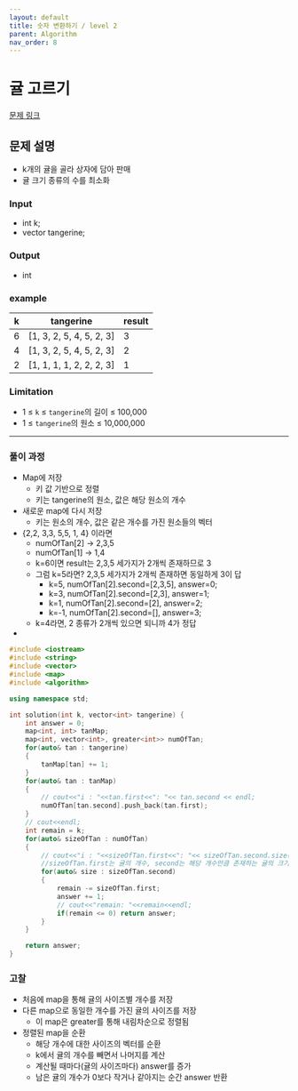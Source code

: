```yaml
---
layout: default
title: 숫자 변환하기 / level 2
parent: Algorithm
nav_order: 8
---
```

# 귤 고르기

[문제 링크](https://school.programmers.co.kr/learn/courses/30/lessons/138476)

## 문제 설명

- k개의 귤을 골라 상자에 담아 판매
- 귤 크기 종류의 수를 최소화

### Input

- int k;
- vector<int> tangerine;

### Output

- int

### example

| k | tangerine | result |
| --- | --- | --- |
| 6 | [1, 3, 2, 5, 4, 5, 2, 3] | 3 |
| 4 | [1, 3, 2, 5, 4, 5, 2, 3] | 2 |
| 2 | [1, 1, 1, 1, 2, 2, 2, 3] | 1 |

### Limitation

- 1 ≤ `k` ≤ `tangerine`의 길이 ≤ 100,000
- 1 ≤ `tangerine`의 원소 ≤ 10,000,000

---

### 풀이 과정

- Map에 저장
    - 키 값 기반으로 정렬
    - 키는 tangerine의 원소, 값은 해당 원소의 개수
- 새로운 map에 다시 저장
    - 키는 원소의 개수, 값은 같은 개수를 가진 원소들의 벡터
- {2,2, 3,3, 5,5, 1, 4} 이라면
    - numOfTan[2] → 2,3,5
    - numOfTan[1] → 1,4
    - k=6이면 result는 2,3,5 세가지가 2개씩 존재하므로 3
    - 그럼 k=5라면? 2,3,5 세가지가 2개씩 존재하면 동일하게 3이 답
        - k=5, numOfTan[2].second=[2,3,5], answer=0;
        - k=3, numOfTan[2].second=[2,3], answer=1;
        - k=1, numOfTan[2].second=[2], answer=2;
        - k=-1, numOfTan[2].second=[], answer=3;
    - k=4라면, 2 종류가 2개씩 있으면 되니까 4가 정답
- 

```cpp
#include <iostream>
#include <string>
#include <vector>
#include <map>
#include <algorithm>

using namespace std;

int solution(int k, vector<int> tangerine) {
    int answer = 0;
    map<int, int> tanMap;
    map<int, vector<int>, greater<int>> numOfTan;
    for(auto& tan : tangerine)
    {
        tanMap[tan] += 1;
    }
    for(auto& tan : tanMap)
    {
        // cout<<"i : "<<tan.first<<": "<< tan.second << endl;
        numOfTan[tan.second].push_back(tan.first);
    }
    // cout<<endl;
    int remain = k;
    for(auto& sizeOfTan : numOfTan)
    {
        // cout<<"i : "<<sizeOfTan.first<<": "<< sizeOfTan.second.size() << endl;
        //sizeOfTan.first는 귤의 개수, second는 해당 개수만큼 존재하는 귤의 크기들
        for(auto& size : sizeOfTan.second)
        {
            remain -= sizeOfTan.first;
            answer += 1;
            // cout<<"remain: "<<remain<<endl;
            if(remain <= 0) return answer;
        }
    }

    return answer;
}
```

### 고찰

- 처음에 map을 통해 귤의 사이즈별 개수를 저장
- 다른 map으로 동일한 개수를 가진 귤의 사이즈를 저장
    - 이 map은 greater를 통해 내림차순으로 정렬됨
- 정렬된 map을 순환
    - 해당 개수에 대한 사이즈의 벡터를 순환
    - k에서 귤의 개수를 빼면서 나머지를 계산
    - 계산될 때마다(귤의 사이즈마다) answer를 증가
    - 남은 귤의 개수가 0보다 작거나 같아지는 순간 answer 반환